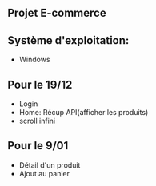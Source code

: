 ## Projet E-commerce 

## Système d'exploitation:
- Windows

## Pour le 19/12
- Login
- Home: Récup API(afficher les produits)
- scroll infini

## Pour le 9/01
- Détail d'un produit
- Ajout au panier

